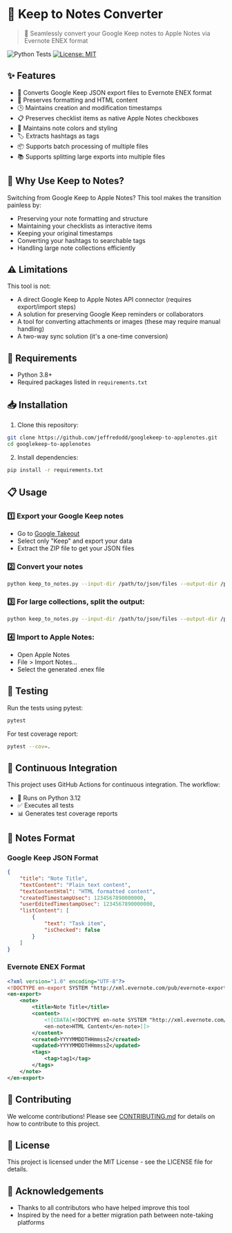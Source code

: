 # 📝 Keep to Notes Converter

> 🔄 Seamlessly convert your Google Keep notes to Apple Notes via Evernote ENEX format

![Python Tests](https://github.com/jeffredodd/googlekeep-to-applenotes/actions/workflows/python-tests.yml/badge.svg)
[![License: MIT](https://img.shields.io/badge/License-MIT-yellow.svg)](https://opensource.org/licenses/MIT)

## ✨ Features

- 🔄 Converts Google Keep JSON export files to Evernote ENEX format
- 🎨 Preserves formatting and HTML content
- 🕒 Maintains creation and modification timestamps
- 📋 Preserves checklist items as native Apple Notes checkboxes
- 🌈 Maintains note colors and styling
- 🏷️ Extracts hashtags as tags
- 📦 Supports batch processing of multiple files
- 📚 Supports splitting large exports into multiple files

## 🚀 Why Use Keep to Notes?

Switching from Google Keep to Apple Notes? This tool makes the transition painless by:
- Preserving your note formatting and structure
- Maintaining your checklists as interactive items
- Keeping your original timestamps
- Converting your hashtags to searchable tags
- Handling large note collections efficiently

## ⚠️ Limitations

This tool is not:
- A direct Google Keep to Apple Notes API connector (requires export/import steps)
- A solution for preserving Google Keep reminders or collaborators
- A tool for converting attachments or images (these may require manual handling)
- A two-way sync solution (it's a one-time conversion)

## 🔧 Requirements

- Python 3.8+
- Required packages listed in `requirements.txt`

## 📥 Installation

1. Clone this repository:
```bash
git clone https://github.com/jeffredodd/googlekeep-to-applenotes.git
cd googlekeep-to-applenotes
```

2. Install dependencies:
```bash
pip install -r requirements.txt
```

## 📋 Usage

### 1️⃣ Export your Google Keep notes
- Go to [Google Takeout](https://takeout.google.com/)
- Select only "Keep" and export your data
- Extract the ZIP file to get your JSON files

### 2️⃣ Convert your notes
```bash
python keep_to_notes.py --input-dir /path/to/json/files --output-dir /path/to/output
```

### 3️⃣ For large collections, split the output:
```bash
python keep_to_notes.py --input-dir /path/to/json/files --output-dir /path/to/output --split
```

### 4️⃣ Import to Apple Notes:
- Open Apple Notes
- File > Import Notes...
- Select the generated .enex file

## 🧪 Testing

Run the tests using pytest:
```bash
pytest
```

For test coverage report:
```bash
pytest --cov=.
```

## 🔄 Continuous Integration

This project uses GitHub Actions for continuous integration. The workflow:
- 🐍 Runs on Python 3.12
- ✅ Executes all tests
- 📊 Generates test coverage reports

## 📝 Notes Format

### Google Keep JSON Format
```json
{
    "title": "Note Title",
    "textContent": "Plain text content",
    "textContentHtml": "HTML formatted content",
    "createdTimestampUsec": 1234567890000000,
    "userEditedTimestampUsec": 1234567890000000,
    "listContent": [
        {
            "text": "Task item",
            "isChecked": false
        }
    ]
}
```

### Evernote ENEX Format
```xml
<?xml version="1.0" encoding="UTF-8"?>
<!DOCTYPE en-export SYSTEM "http://xml.evernote.com/pub/evernote-export3.dtd">
<en-export>
    <note>
        <title>Note Title</title>
        <content>
            <![CDATA[<!DOCTYPE en-note SYSTEM "http://xml.evernote.com/pub/enml2.dtd">
            <en-note>HTML Content</en-note>]]>
        </content>
        <created>YYYYMMDDTHHmmssZ</created>
        <updated>YYYYMMDDTHHmmssZ</updated>
        <tags>
            <tag>tag1</tag>
        </tags>
    </note>
</en-export>
```

## 👥 Contributing

We welcome contributions! Please see [CONTRIBUTING.md](CONTRIBUTING.md) for details on how to contribute to this project.

## 📄 License

This project is licensed under the MIT License - see the LICENSE file for details.

## 🙏 Acknowledgements

- Thanks to all contributors who have helped improve this tool
- Inspired by the need for a better migration path between note-taking platforms 